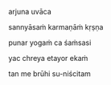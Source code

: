 arjuna uvāca

sannyāsaṁ karmaṇāṁ kṛṣṇa

punar yogaṁ ca śaṁsasi

yac chreya etayor ekaṁ

tan me brūhi su-niścitam